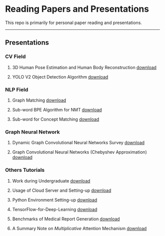 # Reading Papers and Presentations

This repo is primarily for personal paper reading and presentations.

---

## Presentations

### CV Field

1. 3D Human Pose Estimation and Human Body Reconstruction [download](https://github.com/SuperBruceJia/paper-reading/raw/master/CV-field/3D-Human-Pose-Estimation/Spatial%20Sparse%20CNNs%20from%20Masks.pptx)

2. YOLO V2 Object Detection Algorithm [download](https://github.com/SuperBruceJia/paper-reading/raw/master/CV-field/%E5%9F%BA%E4%BA%8EYOLO%E7%AE%97%E6%B3%95%E7%9A%84%E7%89%A9%E4%BD%93%E8%AF%86%E5%88%AB-%E8%B4%BE%E8%88%92%E8%B6%8A.pdf)

### NLP Field

1. Graph Matching [download](https://github.com/SuperBruceJia/paper-reading/raw/master/NLP-field/Graph-Matching/Graph-Matching-Paper-Survey.pptx)

2. Sub-word BPE Algorithm for NMT [download](https://github.com/SuperBruceJia/paper-reading/raw/master/NLP-field/Sub-words/NMT-Subword-Unites.pptx)

3. Sub-word for Concept Matching [download](https://github.com/SuperBruceJia/paper-reading/raw/master/NLP-field/Sub-words/Concept-Matching-Task.pptx)

### Graph Neural Network

1. Dynamic Graph Convolutional Neural Networks Survey [download](https://github.com/SuperBruceJia/paper-reading/raw/master/Graph-Neural-Network/Dynamic-GCN-Survey.pptx)

2. Graph Convolutional Neural Networks (Chebyshev Approximation) [download](https://github.com/SuperBruceJia/paper-reading/raw/master/Graph-Neural-Network/GCNs-Net-Shuyue%20Jia.pdf)

### Others Tutorials

1. Work during Undergraduate [download](https://github.com/SuperBruceJia/paper-reading/raw/master/other-presentations/Undergraduate-work-Presentation-Shuyue%20Jia.pdf)

2. Usage of Cloud Server and Setting-up [download](https://github.com/SuperBruceJia/paper-reading/raw/master/other-presentations/Usage%20of%20Server%20and%20Setting%20Up.pdf)

3. Python Environment Setting-up [download](https://github.com/SuperBruceJia/paper-reading/raw/master/other-presentations/Python-Environment-Set-up.pptx)

4. TensorFlow-for-Deep-Learning [download](https://github.com/SuperBruceJia/paper-reading/raw/master/other-presentations/TensorFlow-for-Deep-Learning.pdf)

5. Benchmarks of Medical Report Generation [download](https://github.com/SuperBruceJia/paper-reading/raw/master/other-presentations/Benchmark-Medical_Report_Generation.pptx)

6. A Summary Note on *Multiplicative* Attention Mechanism [download](https://github.com/SuperBruceJia/paper-reading/raw/master/Machine-Learning/Attention-Mechanism/Attention-Mechanism-Notes.pdf)

